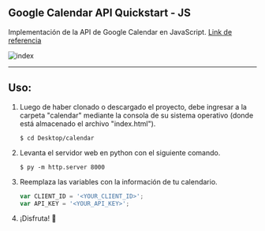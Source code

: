 Google Calendar API Quickstart - JS
-

Implementación de la API de Google Calendar en JavaScript.  [Link de referencia](https://developers.google.com/calendar/quickstart/js "Link de referencia")

![index](https://i.imgur.com/FaE4mUM.png)

---

Uso:
-
1.  Luego de haber clonado o descargado el proyecto, debe ingresar a la carpeta "calendar" mediante la consola de su sistema operativo (donde está almacenado el archivo "index.html").

	`$ cd Desktop/calendar`

2. Levanta el servidor web en python con el siguiente comando.

	`$ py -m http.server 8000`

3. Reemplaza las variables con la información de tu calendario.
	```javascript
	var CLIENT_ID = '<YOUR_CLIENT_ID>';
	var API_KEY = '<YOUR_API_KEY>';
	```

4. ¡Disfruta! :metal: 
